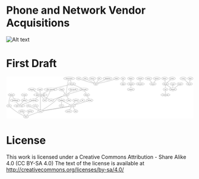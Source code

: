 # Phone and Network Vendor Acquisitions

![Alt text](vendor.png?raw=true "Vendor")

# First Draft

![Alt text](vendor_draft.png?raw=true "Draft")

# License
This work is licensed under a Creative Commons Attribution - Share Alike 4.0 (CC BY-SA 4.0)
The text of the license is available at http://creativecommons.org/licenses/by-sa/4.0/



